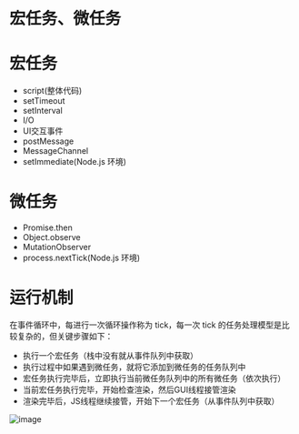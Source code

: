
# 宏任务、微任务




# 宏任务

* script(整体代码)
* setTimeout
* setInterval
* I/O
* UI交互事件
* postMessage
* MessageChannel
* setImmediate(Node.js 环境)



# 微任务
* Promise.then
* Object.observe
* MutationObserver
* process.nextTick(Node.js 环境)


# 运行机制
在事件循环中，每进行一次循环操作称为 tick，每一次 tick 的任务处理模型是比较复杂的，但关键步骤如下：
* 执行一个宏任务（栈中没有就从事件队列中获取）
* 执行过程中如果遇到微任务，就将它添加到微任务的任务队列中
* 宏任务执行完毕后，立即执行当前微任务队列中的所有微任务（依次执行）
* 当前宏任务执行完毕，开始检查渲染，然后GUI线程接管渲染
* 渲染完毕后，JS线程继续接管，开始下一个宏任务（从事件队列中获取）

![image](https://user-images.githubusercontent.com/2714474/180720185-8d54eed9-210c-4f04-bc6d-f4201edae98e.png)


